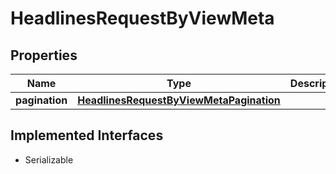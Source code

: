

# HeadlinesRequestByViewMeta


## Properties

Name | Type | Description | Notes
------------ | ------------- | ------------- | -------------
**pagination** | [**HeadlinesRequestByViewMetaPagination**](HeadlinesRequestByViewMetaPagination.md) |  |  [optional]


## Implemented Interfaces

* Serializable


